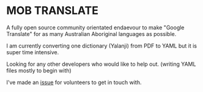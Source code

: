 # MOB TRANSLATE

A fully open source community orientated endaevour to make "Google Translate" for as many Australian Aboriginal languages as possible.

I am currently converting one dictionary (Yalanji) from PDF to YAML but it is super time intensive.

Looking for any other developers who would like to help out. (writing YAML files mostly to begin with)

I've made an [issue](https://github.com/australia/mobtranslate-server/issues/1) for volunteers to get in touch with.
